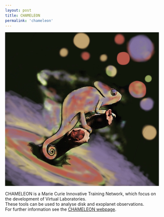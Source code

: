 ```yaml
---
layout: post
title: CHAMELEON
permalink: 'chameleon'
---
```


<img src="/images/Chameleon.jpg" class="fit image">

CHAMELEON is a Marie Curie Innovative Training Network, which focus on the development of Virtual Laboratories.  
These tools can be used to analyse disk and exoplanet observations.  
For further information see the [CHAMELEON webpage](https://chameleon.wp.st-andrews.ac.uk/).
